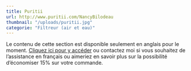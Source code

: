 ```yaml
---
title: Puritii
url: http://www.puritii.com/NancyBilodeau
thumbnail: "/uploads/puritii.jpg"
categorie: "Filtreur (air et eau)"
---
```


Le contenu de cette section est disponible seulement en anglais pour le moment. [Cliquez ici pour y accéder](http://www.puritii.com/NancyBilodeau) ou contactez moi si vous souhaitez de l’assistance en français ou aimeriez en savoir plus sur la possibilité d’économiser 15% sur votre commande.
